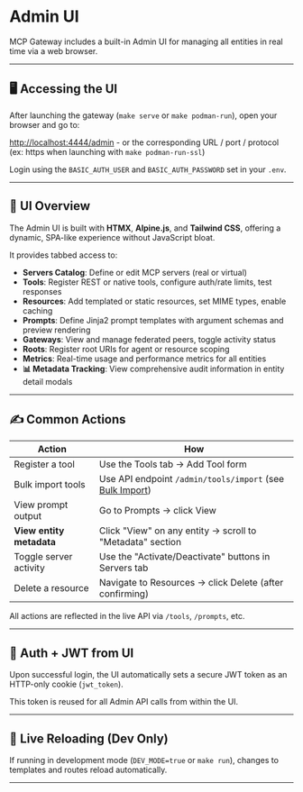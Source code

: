# Admin UI

MCP Gateway includes a built-in Admin UI for managing all entities in real time via a web browser.

---

## 🖥️ Accessing the UI

After launching the gateway (`make serve` or `make podman-run`), open your browser and go to:

[http://localhost:4444/admin](http://localhost:4444/admin) - or the corresponding URL / port / protocol (ex: https when launching with `make podman-run-ssl`)

Login using the `BASIC_AUTH_USER` and `BASIC_AUTH_PASSWORD` set in your `.env`.

---

## 🧭 UI Overview

The Admin UI is built with **HTMX**, **Alpine.js**, and **Tailwind CSS**, offering a dynamic, SPA-like experience without JavaScript bloat.

It provides tabbed access to:

- **Servers Catalog**: Define or edit MCP servers (real or virtual)
- **Tools**: Register REST or native tools, configure auth/rate limits, test responses
- **Resources**: Add templated or static resources, set MIME types, enable caching
- **Prompts**: Define Jinja2 prompt templates with argument schemas and preview rendering
- **Gateways**: View and manage federated peers, toggle activity status
- **Roots**: Register root URIs for agent or resource scoping
- **Metrics**: Real-time usage and performance metrics for all entities
- **📊 Metadata Tracking**: View comprehensive audit information in entity detail modals

---

## ✍️ Common Actions

| Action | How |
|--------|-----|
| Register a tool | Use the Tools tab → Add Tool form |
| Bulk import tools | Use API endpoint `/admin/tools/import` (see [Bulk Import](../manage/bulk-import.md)) |
| View prompt output | Go to Prompts → click View |
| **View entity metadata** | Click "View" on any entity → scroll to "Metadata" section |
| Toggle server activity | Use the "Activate/Deactivate" buttons in Servers tab |
| Delete a resource | Navigate to Resources → click Delete (after confirming) |

All actions are reflected in the live API via `/tools`, `/prompts`, etc.

---

## 🔐 Auth + JWT from UI

Upon successful login, the UI automatically sets a secure JWT token as an HTTP-only cookie (`jwt_token`).

This token is reused for all Admin API calls from within the UI.

---

## 🔄 Live Reloading (Dev Only)

If running in development mode (`DEV_MODE=true` or `make run`), changes to templates and routes reload automatically.

---
